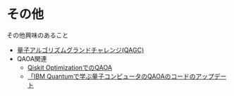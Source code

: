 # その他

その他興味のあること

- [量子アルゴリズムグランドチャレンジ(QAGC)](https://github.com/QunaSys/quantum-algorithm-grand-challenge-2024)
- QAOA関連
  - [Qiskit OptimizationでのQAOA](https://zenn.dev/derwind/articles/dwd-qiskit20)
  - [「IBM Quantumで学ぶ量子コンピュータのQAOAのコードのアップデート](https://blueqat.com/derwind/e792298f-8b9d-428b-b84e-b57a52546a1b)